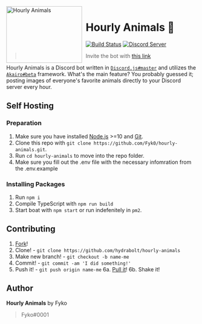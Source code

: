 <img width="200" height="150" align="left" style="float: left; margin: 0 10px 0 0;" alt="Hourly Animals" src="https://i.imgur.com/0T8Srkt.jpg">  

# Hourly Animals 🦊
[![Build Status](https://travis-ci.com/Fyk0/hourly-animals.svg?branch=master)](https://travis-ci.com/Fyk0/hourly-animals)
[![Discord Server](https://discordapp.com/api/guilds/582017645965213696/embed.png)](https://discord.gg/vAX9d9E)

> Invite the bot with [this link](https://discordapp.com/api/oauth2/authorize?client_id=582018558759010314&permissions=116800&scope=bot)

Hourly Animals is a Discord bot written in [`Discord.js#master`](https://github.com/discordjs/discord.js) and utilizes the [`Akairo#beta`](https://github.com/discord-akairo/discord-akairo) framework. 
What's the main feature? You probably guessed it; posting images of everyone's favorite animals directly to your Discord server every hour.

## Self Hosting

### Preparation

1. Make sure you have installed [Node.js](https://nodejs.org/en/) >=10 and [Git](https://git-scm.com/).
2. Clone this repo with `git clone https://github.com/Fyk0/hourly-animals.git`.
3. Run `cd hourly-animals` to move into the repo folder.
4. Make sure you fill out the .env file with the necessary infomration from the .env.example

### Installing Packages

1. Run `npm i`
2. Compile TypeScript with `npm run build`
3. Start boat with `npm start` or run indefenitely in `pm2`.

## Contributing
1. [Fork](https://github.com/Fyk0/hourly-animals/fork)!
2. Clone! - `git clone https://github.com/hydrabolt/hourly-animals`
3. Make new branch! - `git checkout -b name-me`
4. Commit! - `git commit -am 'I did something!'`
5. Push it! - `git push origin name-me`
6a. [Pull it](https://github.com/Fyk0/hourly-animals/compare)!
6b. Shake it!  

## Author
**Hourly Animals** by Fyko
> Fyko#0001
